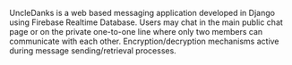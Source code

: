 UncleDanks is a web based messaging application developed in Django using Firebase Realtime Database.
Users may chat in the main public chat page or on the private one-to-one line where only two members can communicate with each other.
Encryption/decryption mechanisms active during message sending/retrieval processes.
